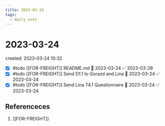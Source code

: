 ```yaml
---
title: 2023-03-24
tags:
  - daily_note
---
```


# 2023-03-24
created: 2023-03-24 10:32

- [x] #todo [[FOR-FREIGHT]] README.md 📅 2023-03-24 ✅ 2023-03-28
- [x] #todo [[FOR-FREIGHT]] Send D1.1 to Gorazd and Lina 📅 2023-03-24 ✅ 2023-03-24
- [x] #todo [[FOR-FREIGHT]] Send Lina T4.1 Questionnaire 📅 2023-03-24 ✅ 2023-03-24

## Referenceces
1. [[FOR-FREIGHT]]